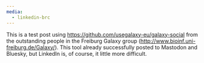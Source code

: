 ```yaml
---
media:
  - linkedin-brc
---
```


This is a test post using https://github.com/usegalaxy-eu/galaxy-social from the
outstanding people in the Freiburg Galaxy group
(http://www.bioinf.uni-freiburg.de/Galaxy/). This tool already successfully
posted to Mastodon and Bluesky, but LinkedIn is, of course, it little more
difficult.

